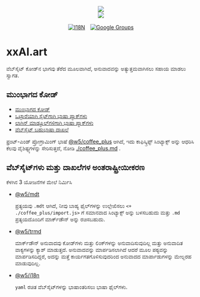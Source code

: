 <p align="center"><a href="https://xxai.art"><img src="https://cdn.jsdelivr.net/gh/xxai-art/doc/logo.svg"/></a><br/><a href="https://xxai.art"><img src="https://cdn.jsdelivr.net/gh/xxai-art/doc/xxai.svg"/></a></p><p align="center"><a href="https://github.com/xxai-art/doc#readme"><img alt="I18N" src="https://cdn.jsdelivr.net/gh/wactax/img/t.svg"/></a>　<a href="https://groups.google.com/u/0/g/xxai-art"><img alt="Google Groups" src="https://cdn.jsdelivr.net/gh/wactax/img/g-groups.svg"/></a></p>

# xxAI.art

ವೆಬ್‌ಸೈಟ್ ಕೋಡ್‌ನ ಭಾಗವು ತೆರೆದ ಮೂಲವಾಗಿದೆ, ಅನುವಾದವನ್ನು ಅತ್ಯುತ್ತಮವಾಗಿಸಲು ಸಹಾಯ ಮಾಡಲು ಸ್ವಾಗತ.

## ಮುಂಭಾಗದ ಕೋಡ್

* [ಮುಂಭಾಗದ ಕೋಡ್](https://github.com/xxai-art/web)
* [ಒಟ್ಟಾರೆಯಾಗಿ ಸೈಟ್‌ಗಾಗಿ ಭಾಷಾ ಪ್ಯಾಕ್‌ಗಳು](https://github.com/xxai-art/web/tree/main/i18n)
* [ಲಾಗಿನ್ ಮಾಡ್ಯೂಲ್‌ಗಳಿಗಾಗಿ ಭಾಷಾ ಪ್ಯಾಕ್‌ಗಳು](https://github.com/wacpkg/user/tree/main/ui.i18n)
* [ವೆಬ್‌ಸೈಟ್ ಬಹುಭಾಷಾ ದಾಖಲೆ](https://github.com/xxai-doc)

ಫ್ರಂಟ್-ಎಂಡ್ ಪ್ರೋಗ್ರಾಮಿಂಗ್ ಭಾಷೆ [@w5/coffee_plus](http://npmjs.com/@w5/coffee_plus) ಆಗಿದೆ, ಇದು ಕಾಫಿಸ್ಕ್ರಿಪ್ಟ್ ಸಿಂಟ್ಯಾಕ್ಸ್ ಅನ್ನು ಆಧರಿಸಿ ಕೆಲವು ವೈಶಿಷ್ಟ್ಯಗಳನ್ನು ಸೇರಿಸುತ್ತದೆ, ನೋಡಿ [./coffee_plus.md](./coffee_plus.md) .

## ವೆಬ್‌ಸೈಟ್‌ಗಳು ಮತ್ತು ದಾಖಲೆಗಳ ಅಂತರಾಷ್ಟ್ರೀಯೀಕರಣ

ಕೆಳಗಿನ 3 ಯೋಜನೆಗಳ ಮೇಲೆ ನಿರ್ಮಿಸಿ

* [@w5/mdt](https://www.npmjs.com/package/@w5/mdt)

  ಪ್ರತ್ಯಯವು `.mdt` ಆಗಿದೆ, ನೀವು ಬಾಹ್ಯ ಫೈಲ್‌ಗಳನ್ನು ಉಲ್ಲೇಖಿಸಲು `<+ ./coffee_plus/import.js>` ಗೆ ಸಮಾನವಾದ ಸಿಂಟ್ಯಾಕ್ಸ್ ಅನ್ನು ಬಳಸಬಹುದು ಮತ್ತು `.md` ಪ್ರತ್ಯಯದೊಂದಿಗೆ ಮಾರ್ಕ್‌ಡೌನ್ ಅನ್ನು ರಚಿಸಬಹುದು.

* [@w5/trmd](https://www.npmjs.com/package/@w5/trmd)

  ಮಾರ್ಕ್‌ಡೌನ್ ಅನುವಾದವು ಕೋಡ್‌ಗಳು ಮತ್ತು ಲಿಂಕ್‌ಗಳನ್ನು ಅನುವಾದಿಸುವುದಿಲ್ಲ ಮತ್ತು ಅನುವಾದಿತ ವಾಕ್ಯಗಳನ್ನು ಕ್ಯಾಶ್ ಮಾಡುತ್ತದೆ. ಅನುವಾದವನ್ನು ಮಾರ್ಪಡಿಸಲಾಗಿದೆ ಆದರೆ ಮೂಲ ಪಠ್ಯವನ್ನು ಮಾರ್ಪಡಿಸದಿದ್ದರೆ, ಅದನ್ನು ಮತ್ತೆ ಕಾರ್ಯಗತಗೊಳಿಸುವುದರಿಂದ ಅನುವಾದದ ಮಾರ್ಪಾಡುಗಳನ್ನು ಮೇಲ್ಬರಹ ಮಾಡುವುದಿಲ್ಲ.

* [@w5/i18n](https://www.npmjs.com/package/@w5/i18n)

  `yaml` ರಚಿತ ವೆಬ್‌ಸೈಟ್‌ಗಳನ್ನು ಭಾಷಾಂತರಿಸಲು ಭಾಷಾ ಫೈಲ್‌ಗಳು.

